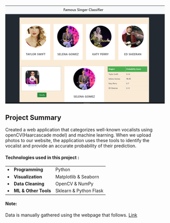 
![Example Image](images/output.PNG)

##  Project Summary
  Created a web application that categorizes well-known vocalists using openCV(Haarcascade model) and machine learning. When we upload photos to our website, the application uses these tools to identify the vocalist and provide an accurate probability of their prediction.

#### Technologies used in this project :

<table>
<tr>
  <td><li><b>Programming </b></li></td>
  <td>Python</td>
</tr>
<tr>
  <td><li><b>Visualization </b></li></td>
  <td>Matplotlib & Seaborn</td>
</tr>
<tr>
  <td><li><b>Data Cleaning </b></li></td>
  <td>OpenCV & NumPy</td>
</tr>
<tr>
  <td><li><b>ML & Other Tools </b></li></td>
  <td>Sklearn & Python Flask</td>
</tr>
</table>

#### Note:
<p>Data is manually gathered using the webpage that follows. <a href="https://www.gettyimages.in/">Link</a></p>

